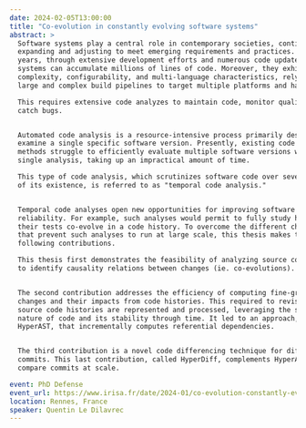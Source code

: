 ```yaml
---
date: 2024-02-05T13:00:00
title: "Co-evolution in constantly evolving software systems"
abstract: >
  Software systems play a central role in contemporary societies, continuously
  expanding and adjusting to meet emerging requirements and practices. Over the
  years, through extensive development efforts and numerous code updates, those
  systems can accumulate millions of lines of code. Moreover, they exhibit
  complexity, configurability, and multi-language characteristics, relying on
  large and complex build pipelines to target multiple platforms and hardware.

  This requires extensive code analyzes to maintain code, monitor quality and
  catch bugs.


  Automated code analysis is a resource-intensive process primarily designed to
  examine a single specific software version. Presently, existing code analysis
  methods struggle to efficiently evaluate multiple software versions within a
  single analysis, taking up an impractical amount of time.

  This type of code analysis, which scrutinizes software code over several moments
  of its existence, is referred to as "temporal code analysis."


  Temporal code analyses open new opportunities for improving software quality and
  reliability. For example, such analyses would permit to fully study how code and
  their tests co-evolve in a code history. To overcome the different challenges
  that prevent such analyses to run at large scale, this thesis makes the
  following contributions.

  This thesis first demonstrates the feasibility of analyzing source code changes
  to identify causality relations between changes (ie. co-evolutions).


  The second contribution addresses the efficiency of computing fine-grained
  changes and their impacts from code histories. This required to revisit how
  source code histories are represented and processed, leveraging the structured
  nature of code and its stability through time. It led to an approach, called
  HyperAST, that incrementally computes referential dependencies.


  The third contribution is a novel code differencing technique for diffing
  commits. This last contribution, called HyperDiff, complements HyperAST to
  compare commits at scale.

event: PhD Defense
event_url: https://www.irisa.fr/date/2024-01/co-evolution-constantly-evolving-software-systems
location: Rennes, France
speaker: Quentin Le Dilavrec
---
```

